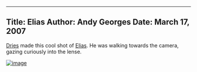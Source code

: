 -----
Title:  Elias
Author: Andy Georges
Date: March 17, 2007
----







[Dries](http://buytaert.net/) made this cool shot of
[Elias](http://www.flickr.com/photos/itkovian/sets/196348/). He was
walking towards the camera, gazing curiously into the lense.


[![image](487D48F2-3396-4585-B746-09106C46A896-1.jpg)](http://www.flickr.com/photos/itkovian/423522305/)




